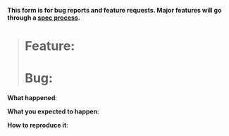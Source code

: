 **This form is for bug reports and feature requests. Major features will go through a [spec process](https://github.com/openshift/ansible-service-broker/blob/master/CONTRIBUTING.md).**

> # Feature:
> # Bug:

**What happened**:

**What you expected to happen**:

**How to reproduce it**:
